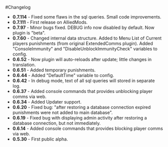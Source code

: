 #Changelog
* **0.7.114** - Fixed some flaws in the sql queries. Small code improvements.
* **0.7.111** - First release on AlliedMods.
* **0.7.97** - Minor bugs fixed. DEBUG info now disabled by default. Now plugin is "beta".
* **0.7.60** - Changed internal data structure. Added to Menu List of Current players punishments (from original ExtendedComms plugin). Added "ConsoleImmunity" and "DisableUnblockImmunityCheck" variables to config.
* **0.6.52** - Now plugin will auto-reloads after update; little changes in translation.
* **0.6.51** - Added temporary punishments.
* **0.6.44** - Added "DefaultTime" variable to config.
* **0.6.42** - In debug mode, text of all sql queries will stored in separate log.
* **0.6.37** - Added console commands that provides unblocking player comms via web.
* **0.6.34** - Added Updater support.
* **0.6.20** - Fixed bug: "after restoring a database connection expired punishments were not added to main database".
* **0.6.19** - Fixed bug with displaying admin activity after restoring a database connection, but not immediately.
* **0.6.14** - Added console commands that provides blocking player comms via web.
* **0.5.30** - First public alpha.